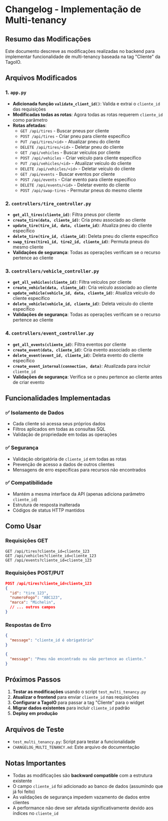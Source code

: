 # Changelog - Implementação de Multi-tenancy

## Resumo das Modificações

Este documento descreve as modificações realizadas no backend para implementar funcionalidade de multi-tenancy baseada na tag "Cliente" da TagoIO.

## Arquivos Modificados

### 1. `app.py`
- **Adicionada função `validate_client_id()`**: Valida e extrai o `cliente_id` das requisições
- **Modificadas todas as rotas**: Agora todas as rotas requerem `cliente_id` como parâmetro
- **Rotas afetadas**:
  - `GET /api/tires` - Buscar pneus por cliente
  - `POST /api/tires` - Criar pneu para cliente específico
  - `PUT /api/tires/<id>` - Atualizar pneu do cliente
  - `DELETE /api/tires/<id>` - Deletar pneu do cliente
  - `GET /api/vehicles` - Buscar veículos por cliente
  - `POST /api/vehicles` - Criar veículo para cliente específico
  - `PUT /api/vehicles/<id>` - Atualizar veículo do cliente
  - `DELETE /api/vehicles/<id>` - Deletar veículo do cliente
  - `GET /api/events` - Buscar eventos por cliente
  - `POST /api/events` - Criar evento para cliente específico
  - `DELETE /api/events/<id>` - Deletar evento do cliente
  - `POST /api/swap-tires` - Permutar pneus do mesmo cliente

### 2. `controllers/tire_controller.py`
- **`get_all_tires(cliente_id)`**: Filtra pneus por cliente
- **`create_tire(data, cliente_id)`**: Cria pneu associado ao cliente
- **`update_tire(tire_id, data, cliente_id)`**: Atualiza pneu do cliente específico
- **`delete_tire(tire_id, cliente_id)`**: Deleta pneu do cliente específico
- **`swap_tires(tire1_id, tire2_id, cliente_id)`**: Permuta pneus do mesmo cliente
- **Validações de segurança**: Todas as operações verificam se o recurso pertence ao cliente

### 3. `controllers/vehicle_controller.py`
- **`get_all_vehicles(cliente_id)`**: Filtra veículos por cliente
- **`create_vehicle(data, cliente_id)`**: Cria veículo associado ao cliente
- **`update_vehicle(vehicle_id, data, cliente_id)`**: Atualiza veículo do cliente específico
- **`delete_vehicle(vehicle_id, cliente_id)`**: Deleta veículo do cliente específico
- **Validações de segurança**: Todas as operações verificam se o recurso pertence ao cliente

### 4. `controllers/event_controller.py`
- **`get_all_events(cliente_id)`**: Filtra eventos por cliente
- **`create_event(data, cliente_id)`**: Cria evento associado ao cliente
- **`delete_event(event_id, cliente_id)`**: Deleta evento do cliente específico
- **`create_event_internal(connection, data)`**: Atualizada para incluir `cliente_id`
- **Validações de segurança**: Verifica se o pneu pertence ao cliente antes de criar evento

## Funcionalidades Implementadas

### ✅ Isolamento de Dados
- Cada cliente só acessa seus próprios dados
- Filtros aplicados em todas as consultas SQL
- Validação de propriedade em todas as operações

### ✅ Segurança
- Validação obrigatória de `cliente_id` em todas as rotas
- Prevenção de acesso a dados de outros clientes
- Mensagens de erro específicas para recursos não encontrados

### ✅ Compatibilidade
- Mantém a mesma interface da API (apenas adiciona parâmetro `cliente_id`)
- Estrutura de resposta inalterada
- Códigos de status HTTP mantidos

## Como Usar

### Requisições GET
```
GET /api/tires?cliente_id=cliente_123
GET /api/vehicles?cliente_id=cliente_123
GET /api/events?cliente_id=cliente_123
```

### Requisições POST/PUT
```json
POST /api/tires?cliente_id=cliente_123
{
  "id": "tire_123",
  "numeroFogo": "ABC123",
  "marca": "Michelin",
  // ... outros campos
}
```

### Respostas de Erro
```json
{
  "message": "cliente_id é obrigatório"
}
```

```json
{
  "message": "Pneu não encontrado ou não pertence ao cliente."
}
```

## Próximos Passos

1. **Testar as modificações** usando o script `test_multi_tenancy.py`
2. **Atualizar o frontend** para enviar `cliente_id` nas requisições
3. **Configurar a TagoIO** para passar a tag "Cliente" para o widget
4. **Migrar dados existentes** para incluir `cliente_id` padrão
5. **Deploy em produção**

## Arquivos de Teste

- `test_multi_tenancy.py`: Script para testar a funcionalidade
- `CHANGELOG_MULTI_TENANCY.md`: Este arquivo de documentação

## Notas Importantes

- Todas as modificações são **backward compatible** com a estrutura existente
- O campo `cliente_id` foi adicionado ao banco de dados (assumindo que já foi feito)
- As validações de segurança impedem vazamento de dados entre clientes
- A performance não deve ser afetada significativamente devido aos índices no `cliente_id`
